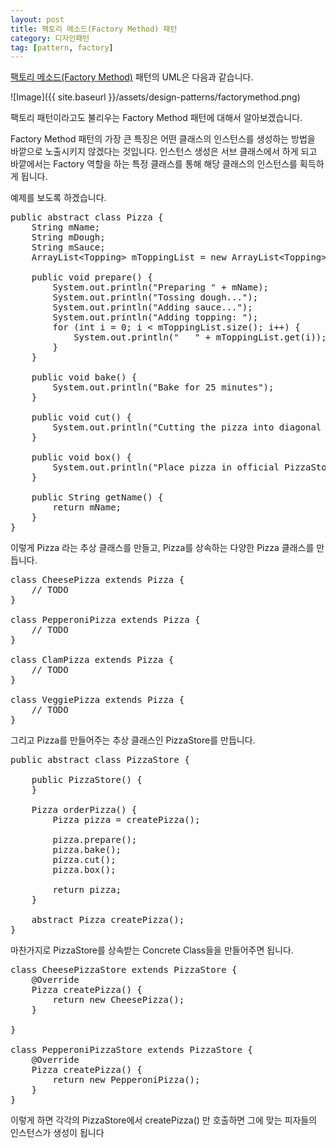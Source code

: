 ```yaml
---
layout: post
title: 팩토리 메소드(Factory Method) 패턴
category: 디자인패턴
tag: [pattern, factory]
---
```


[팩토리 메소드(Factory Method)](https://en.wikipedia.org/wiki/Factory_method_pattern) 패턴의 UML은 다음과 같습니다.

![Image]({{ site.baseurl }}/assets/design-patterns/factorymethod.png) 

팩토리 패턴이라고도 불리우는 Factory Method 패턴에 대해서 알아보겠습니다.

Factory Method 패턴의 가장 큰 특징은 어떤 클래스의 인스턴스를 생성하는 방법을 
바깥으로 노출시키지 않겠다는 것입니다. 인스턴스 생성은 서브 클래스에서 하게 되고
바깥에서는 Factory 역할을 하는 특정 클래스를 통해 해당 클래스의 인스턴스를
획득하게 됩니다.

예제를 보도록 하겠습니다.

<pre class="prettyprint lang-java">
public abstract class Pizza {
	String mName;
	String mDough;
	String mSauce;
	ArrayList&lt;Topping&gt; mToppingList = new ArrayList&lt;Topping&gt;();

	public void prepare() {
		System.out.println("Preparing " + mName);
		System.out.println("Tossing dough...");
		System.out.println("Adding sauce...");
		System.out.println("Adding topping: ");
		for (int i = 0; i < mToppingList.size(); i++) {
			System.out.println("   " + mToppingList.get(i));
		}
	}

	public void bake() {
		System.out.println("Bake for 25 minutes");
	}

	public void cut() {
		System.out.println("Cutting the pizza into diagonal slices");
	}

	public void box() {
		System.out.println("Place pizza in official PizzaStore box");
	}

	public String getName() {
		return mName;
	}
}
</pre>

이렇게 Pizza 라는 추상 클래스를 만들고, Pizza를 상속하는 다양한 Pizza 클래스를 만듭니다.

<pre class="prettyprint lang-java">
class CheesePizza extends Pizza {
	// TODO
}

class PepperoniPizza extends Pizza {
	// TODO
}

class ClamPizza extends Pizza {
	// TODO
}

class VeggiePizza extends Pizza {
	// TODO
}
</pre>

그리고 Pizza를 만들어주는 추상 클래스인 PizzaStore를 만듭니다.

<pre class="prettyprint lang-java">
public abstract class PizzaStore {

	public PizzaStore() {
	}

	Pizza orderPizza() {
		Pizza pizza = createPizza();

		pizza.prepare();
		pizza.bake();
		pizza.cut();
		pizza.box();

		return pizza;
	}

	abstract Pizza createPizza();
}
</pre>

마찬가지로 PizzaStore를 상속받는 Concrete Class들을 만들어주면 됩니다.

<pre class="prettyprint lang-java">
class CheesePizzaStore extends PizzaStore {
	@Override
	Pizza createPizza() {
		return new CheesePizza();
	}

}

class PepperoniPizzaStore extends PizzaStore {
	@Override
	Pizza createPizza() {
		return new PepperoniPizza();
	}
}
</pre>

이렇게 하면 각각의 PizzaStore에서 createPizza() 만 호출하면 그에 맞는 피자들의 인스턴스가
생성이 됩니다